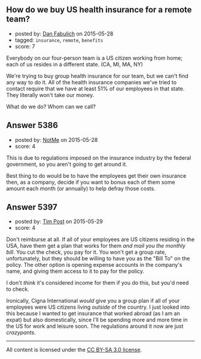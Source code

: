 ## How do we buy US health insurance for a remote team?

- posted by: [Dan Fabulich](https://stackexchange.com/users/22293/dan-fabulich) on 2015-05-28
- tagged: `insurance`, `remote`, `benefits`
- score: 7

Everybody on our four-person team is a US citizen working from home; each of us resides in a different state. (CA, MI, MA, NY)

We're trying to buy group health insurance for our team, but we can't find any way to do it. All of the health insurance companies we've tried to contact require that we have at least 51% of our employees in that state. They literally won't take our money.

What do we do? Whom can we call?


## Answer 5386

- posted by: [NotMe](https://stackexchange.com/users/1771/notme) on 2015-05-28
- score: 4

This is due to regulations imposed on the insurance industry by the federal government, so you aren't going to get around it.  

Best thing to do would be to have the employees get their own insurance then, as a company, decide if you want to bonus each of them some amount each month (or annually) to help defray those costs.


## Answer 5397

- posted by: [Tim Post](https://stackexchange.com/users/20808/tim-post) on 2015-05-29
- score: 4

Don't reimburse at all. If all of your employees are US citizens residing in the USA, have them get a plan that works for them _and mail you the monthly bill_. You cut the check, you pay for it. You won't get a group rate, unfortunately, but they should be willing to have you as the "Bill To" on the policy. The other option is opening expense accounts in the company's name, and giving them access to it to pay for the policy. 

I don't _think_ it's considered income for them if you do this, but you'd need to check.

Ironically, Cigna International _would_ give you a group plan if all of your employees were US citizens living _outside_ of the country. I just looked into this because I wanted to get insurance that worked abroad (as I am an expat) but also domestically, since I'll be spending more and more time in the US for work and leisure soon. The regulations around it now are just _crazypants_. 



---

All content is licensed under the [CC BY-SA 3.0 license](https://creativecommons.org/licenses/by-sa/3.0/).

